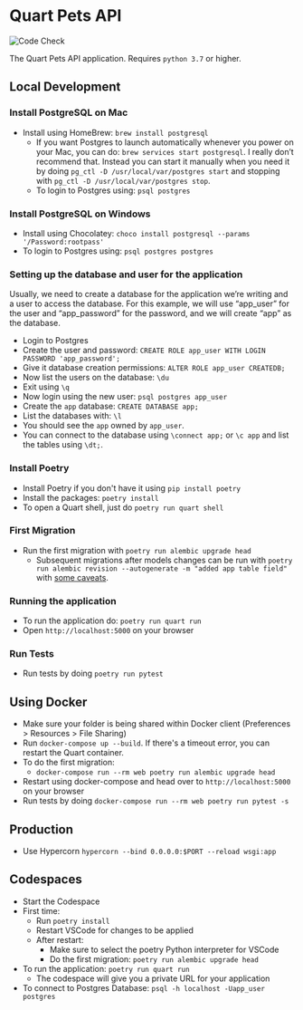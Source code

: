 # Quart Pets API

![Code Check](https://github.com/esfoobar/qapi/workflows/Code%20Checks/badge.svg)

The Quart Pets API application. Requires `python 3.7` or higher.

## Local Development

### Install PostgreSQL on Mac

- Install using HomeBrew: `brew install postgresql`
  - If you want Postgres to launch automatically whenever you power on your Mac, you can do: `brew services start postgresql`. I really don’t recommend that. Instead you can start it manually when you need it by doing `pg_ctl -D /usr/local/var/postgres start` and stopping with `pg_ctl -D /usr/local/var/postgres stop`.
  - To login to Postgres using: `psql postgres`

### Install PostgreSQL on Windows

- Install using Chocolatey: `choco install postgresql --params '/Password:rootpass'`
- To login to Postgres using: `psql postgres postgres`

### Setting up the database and user for the application

Usually, we need to create a database for the application we’re writing and a user to access the database. For this example, we will use “app_user” for the user and “app_password” for the password, and we will create “app” as the database.

- Login to Postgres
- Create the user and password: `CREATE ROLE app_user WITH LOGIN PASSWORD 'app_password';`
- Give it database creation permissions: `ALTER ROLE app_user CREATEDB;`
- Now list the users on the database: `\du`
- Exit using `\q`
- Now login using the new user: `psql postgres app_user`
- Create the `app` database: `CREATE DATABASE app;`
- List the databases with: `\l`
- You should see the `app` owned by `app_user`.
- You can connect to the database using `\connect app;` or `\c app` and list the tables using `\dt;`.

### Install Poetry

- Install Poetry if you don't have it using `pip install poetry`
- Install the packages: `poetry install`
- To open a Quart shell, just do `poetry run quart shell`

### First Migration

- Run the first migration with `poetry run alembic upgrade head`
  - Subsequent migrations after models changes can be run with `poetry run alembic revision --autogenerate -m "added app table field"` with [some caveats](https://alembic.sqlalchemy.org/en/latest/autogenerate.html#what-does-autogenerate-detect-and-what-does-it-not-detect).

### Running the application

- To run the application do: `poetry run quart run`
- Open `http://localhost:5000` on your browser

### Run Tests

- Run tests by doing `poetry run pytest`

## Using Docker

- Make sure your folder is being shared within Docker client (Preferences > Resources > File Sharing)
- Run `docker-compose up --build`. If there's a timeout error, you can restart the Quart container.
- To do the first migration:
  - `docker-compose run --rm web poetry run alembic upgrade head`
- Restart using docker-compose and head over to `http://localhost:5000` on your browser
- Run tests by doing `docker-compose run --rm web poetry run pytest -s`

## Production

- Use Hypercorn `hypercorn --bind 0.0.0.0:$PORT --reload wsgi:app`

## Codespaces

- Start the Codespace
- First time:
  - Run `poetry install`
  - Restart VSCode for changes to be applied
  - After restart:
    - Make sure to select the poetry Python interpreter for VSCode
    - Do the first migration: `poetry run alembic upgrade head`
- To run the application: `poetry run quart run`
  - The codespace will give you a private URL for your application
- To connect to Postgres Database: `psql -h localhost -Uapp_user postgres`
